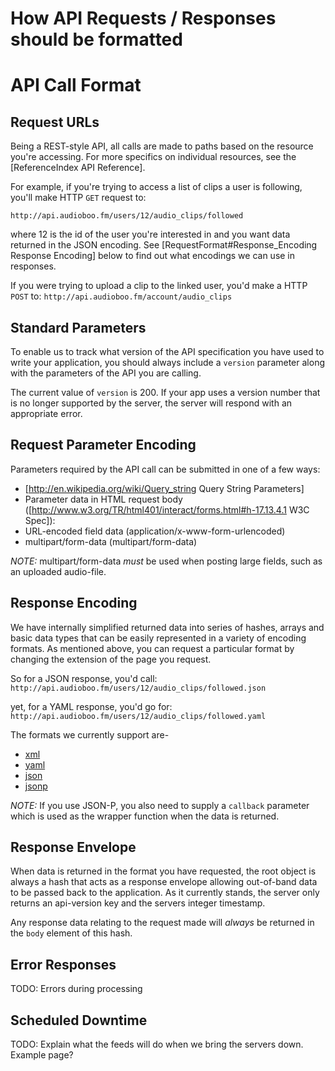 # How API Requests / Responses should be formatted

# API Call Format #

## Request URLs ##
Being a REST-style API, all calls are made to paths based on the resource you're accessing. For more specifics on individual resources, see the [ReferenceIndex API Reference].

For example, if you're trying to access a list of clips a user is following, you'll make HTTP `GET` request to:

`http://api.audioboo.fm/users/12/audio_clips/followed`

where 12 is the id of the user you're interested in and you want data returned in the JSON encoding. See [RequestFormat#Response_Encoding Response Encoding] below to find out what encodings we can use in responses.

If you were trying to upload a clip to the linked user, you'd make a HTTP `POST` to:
`http://api.audioboo.fm/account/audio_clips`

## Standard Parameters ##
To enable us to track what version of the API specification you have used to write your application, you should always include a `version` parameter along with the parameters of the API you are calling.

The current value of `version` is 200. If your app uses a version number that is no longer supported by the server, the server will respond with an appropriate error.

## Request Parameter Encoding ##
Parameters required by the API call can be submitted in one of a few ways:

 * [http://en.wikipedia.org/wiki/Query_string Query String Parameters]
 * Parameter data in HTML request body ([http://www.w3.org/TR/html401/interact/forms.html#h-17.13.4.1 W3C Spec]):
  * URL-encoded field data (application/x-www-form-urlencoded)
  * multipart/form-data (multipart/form-data)

 _NOTE:_ multipart/form-data _must_ be used when posting large fields, such as an uploaded audio-file.

## Response Encoding ##
We have internally simplified returned data into series of hashes, arrays and basic data types that can be easily represented in a variety of encoding formats. As mentioned above, you can request a particular format by changing the extension of the page you request. 

So for a JSON response, you'd call:
`http://api.audioboo.fm/users/12/audio_clips/followed.json`

yet, for a YAML response, you'd go for:
`http://api.audioboo.fm/users/12/audio_clips/followed.yaml`


The formats we currently support are-

 * [xml](http://en.wikipedia.org/wiki/XML)
 * [yaml](http://en.wikipedia.org/wiki/YAML)
 * [json](http://en.wikipedia.org/wiki/JSON)
 * [jsonp](http://en.wikipedia.org/wiki/JSON#JSONP)

_NOTE:_ If you use JSON-P, you also need to supply a `callback` parameter which is used as the wrapper function when the data is returned.

## Response Envelope ##
When data is returned in the format you have requested, the root object is always a hash that acts as a response envelope allowing out-of-band data to be passed back to the application. As it currently stands, the server only returns an api-version key and the servers integer timestamp.

Any response data relating to the request made will _always_ be returned in the `body` element of this hash.

## Error Responses ##
TODO: Errors during processing

## Scheduled Downtime ##

TODO: Explain what the feeds will do when we bring the servers down. Example page?